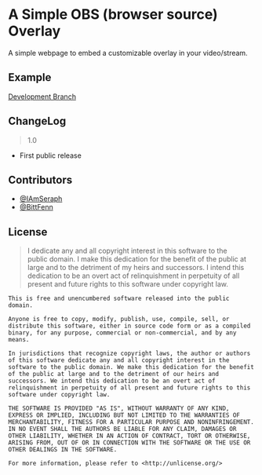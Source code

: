 # A Simple OBS (browser source) Overlay

A simple webpage to embed a customizable overlay in your video/stream.  

## Example

[Development Branch](https://raw.githack.com/IAmSeraph/Simple-OBS-Overlay/main/index.html)

## ChangeLog

> 1.0

  * First public release

## Contributors

  * [@IAmSeraph](http://iamseraph.com)
  * [@BittFenn](http://bittfenn.com)

## License 

> I dedicate any and all copyright interest in this software to the  
> public domain. I make this dedication for the benefit of the public at  
> large and to the detriment of my heirs and successors. I intend this  
> dedication to be an overt act of relinquishment in perpetuity of all  
> present and future rights to this software under copyright law.  

```
This is free and unencumbered software released into the public domain.  
   
Anyone is free to copy, modify, publish, use, compile, sell, or  
distribute this software, either in source code form or as a compiled  
binary, for any purpose, commercial or non-commercial, and by any  
means.  
   
In jurisdictions that recognize copyright laws, the author or authors  
of this software dedicate any and all copyright interest in the  
software to the public domain. We make this dedication for the benefit  
of the public at large and to the detriment of our heirs and  
successors. We intend this dedication to be an overt act of  
relinquishment in perpetuity of all present and future rights to this  
software under copyright law.  
   
THE SOFTWARE IS PROVIDED "AS IS", WITHOUT WARRANTY OF ANY KIND,  
EXPRESS OR IMPLIED, INCLUDING BUT NOT LIMITED TO THE WARRANTIES OF  
MERCHANTABILITY, FITNESS FOR A PARTICULAR PURPOSE AND NONINFRINGEMENT.  
IN NO EVENT SHALL THE AUTHORS BE LIABLE FOR ANY CLAIM, DAMAGES OR  
OTHER LIABILITY, WHETHER IN AN ACTION OF CONTRACT, TORT OR OTHERWISE,  
ARISING FROM, OUT OF OR IN CONNECTION WITH THE SOFTWARE OR THE USE OR  
OTHER DEALINGS IN THE SOFTWARE.  
   
For more information, please refer to <http://unlicense.org/>  
```